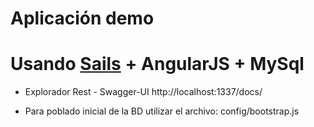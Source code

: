 # Aplicación demo 

Usando [Sails](http://sailsjs.org) + AngularJS + MySql
======================================================

 + Explorador Rest - Swagger-UI
http://localhost:1337/docs/

 + Para poblado inicial de la BD utilizar el archivo: config/bootstrap.js    
